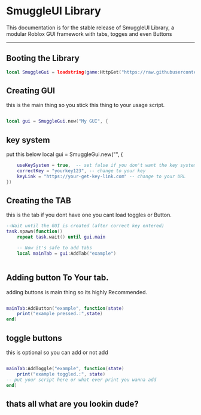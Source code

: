 # SmuggleUI Library

This documentation is for the stable release of SmuggleUI Library, a modular Roblox GUI framework with tabs, togges and even Buttons

---

## Booting the Library

```lua
local SmuggleGui = loadstring(game:HttpGet("https://raw.githubusercontent.com/AzxerMan000/Smuggle-Gui-libary-/refs/heads/main/The%20GUI"))()
```

## Creating GUI

this is the main thing so you stick this thing to your usage script.

```lua

local gui = SmuggleGui.new("My GUI", {

```

## key system
put this below local gui = SmuggleGui.new("", {

```lua
    useKeySystem = true,  -- set false if you don't want the key system
    correctKey = "yourkey123", -- change to your key
    keyLink = "https://your-get-key-link.com" -- change to your URL
})

```

## Creating the TAB

this is the tab if you dont have one you cant load toggles or Button.

```lua
--Wait until the GUI is created (after correct key entered)
task.spawn(function()
    repeat task.wait() until gui.main

    -- Now it's safe to add tabs
    local mainTab = gui:AddTab("example")
    

```

## Adding button To Your tab.


adding buttons is main thing so its highly Recommended.


```lua

mainTab:AddButton("example", function(state)
    print("example pressed.:",state)
end)

```

## toggle buttons 

this is optional so you can add or not add

```lua

mainTab:AddToggle("example", function(state)
    print("example toggled.:", state)
-- put your script here or what ever print you wanna add
end)

```

## thats all what are you lookin dude?

